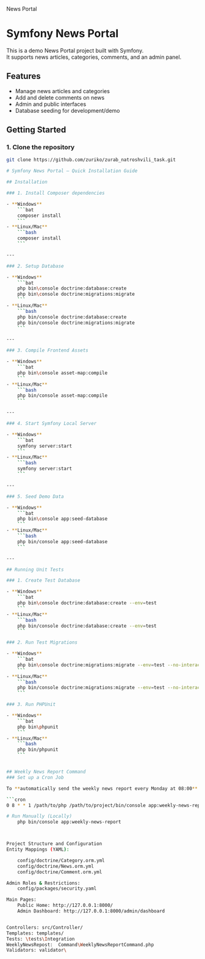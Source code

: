 News Portal

# Symfony News Portal

This is a demo News Portal project built with Symfony.  
It supports news articles, categories, comments, and an admin panel.

## Features

- Manage news articles and categories
- Add and delete comments on news
- Admin and public interfaces
- Database seeding for development/demo

## Getting Started

### 1. Clone the repository

```bash
git clone https://github.com/zuriko/zurab_natroshvili_task.git

# Symfony News Portal – Quick Installation Guide

## Installation

### 1. Install Composer dependencies

- **Windows**
    ```bat
    composer install
    ```
- **Linux/Mac**
    ```bash
    composer install
    ```

---

### 2. Setup Database

- **Windows**
    ```bat
    php bin\console doctrine:database:create
    php bin\console doctrine:migrations:migrate
    ```
- **Linux/Mac**
    ```bash
    php bin/console doctrine:database:create
    php bin/console doctrine:migrations:migrate
    ```

---

### 3. Compile Frontend Assets

- **Windows**
    ```bat
    php bin\console asset-map:compile
    ```
- **Linux/Mac**
    ```bash
    php bin/console asset-map:compile
    ```

---

### 4. Start Symfony Local Server

- **Windows**
    ```bat
    symfony server:start
    ```
- **Linux/Mac**
    ```bash
    symfony server:start
    ```

---

### 5. Seed Demo Data

- **Windows**
    ```bat
    php bin\console app:seed-database
    ```
- **Linux/Mac**
    ```bash
    php bin/console app:seed-database
    ```

---

## Running Unit Tests

### 1. Create Test Database

- **Windows**
    ```bat
    php bin\console doctrine:database:create --env=test
    ```
- **Linux/Mac**
    ```bash
    php bin/console doctrine:database:create --env=test
    ```

### 2. Run Test Migrations

- **Windows**
    ```bat
    php bin\console doctrine:migrations:migrate --env=test --no-interaction
    ```
- **Linux/Mac**
    ```bash
    php bin/console doctrine:migrations:migrate --env=test --no-interaction
    ```

### 3. Run PHPUnit

- **Windows**
    ```bat
    php bin\phpunit
    ```
- **Linux/Mac**
    ```bash
    php bin/phpunit
    ```


## Weekly News Report Command
### Set up a Cron Job

To **automatically send the weekly news report every Monday at 08:00**:

```cron
0 8 * * 1 /path/to/php /path/to/project/bin/console app:weekly-news-report

# Run Manually (Locally)
    php bin/console app:weekly-news-report



Project Structure and Configuration
Entity Mappings (YAML):

    config/doctrine/Category.orm.yml
    config/doctrine/News.orm.yml
    config/doctrine/Comment.orm.yml

Admin Roles & Restrictions:
    config/packages/security.yaml

Main Pages:
    Public Home: http://127.0.0.1:8000/
    Admin Dashboard: http://127.0.0.1:8000/admin/dashboard


Controllers: src/Controller/
Templates: templates/
Tests: \tests\Integration
WeeklyNewsRepost:  Command\WeeklyNewsReportCommand.php
Validators: validator\
